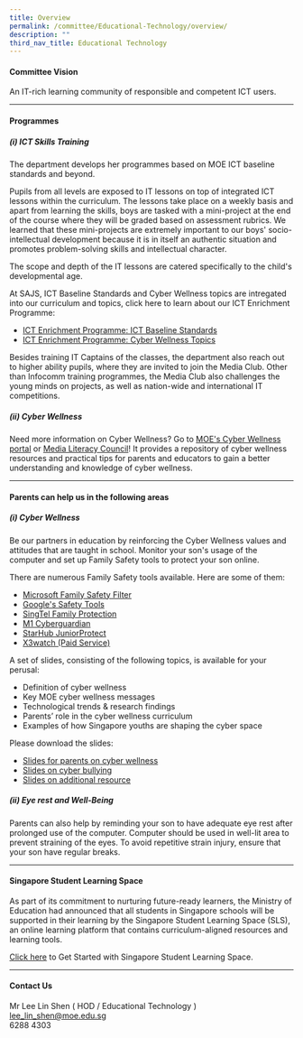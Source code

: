 ```yaml
---
title: Overview
permalink: /committee/Educational-Technology/overview/
description: ""
third_nav_title: Educational Technology
---
```

#### Committee Vision

An IT-rich learning community of responsible and competent ICT users.

* * *

#### Programmes

##### (i) ICT Skills Training

The department develops her programmes based on MOE ICT baseline standards and beyond.

Pupils from all levels are exposed to IT lessons on top of integrated ICT lessons within the curriculum. The lessons take place on a weekly basis and apart from learning the skills, boys are tasked with a mini-project at the end of the course where they will be graded based on assessment rubrics. We learned that these mini-projects are extremely important to our boys' socio-intellectual development because it is in itself an authentic situation and promotes problem-solving skills and intellectual character.

The scope and depth of the IT lessons are catered specifically to the child's developmental age.

At SAJS, ICT Baseline Standards and Cyber Wellness topics are intregated into our curriculum and topics, click here to learn about our ICT Enrichment Programme:

*   [ICT Enrichment Programme: ICT Baseline Standards](https://www.saintandrewsjunior.moe.edu.sg/department/committee/educational-technology/ict-baseline-standards) 
*   [ICT Enrichment Programme: Cyber Wellness Topics](https://www.saintandrewsjunior.moe.edu.sg/department/committee/educational-technology/cyber-wellness-topics) 

Besides training IT Captains of the classes, the department also reach out to higher ability pupils, where they are invited to join the Media Club. Other than Infocomm training programmes, the Media Club also challenges the young minds on projects, as well as nation-wide and international IT competitions.

##### (ii) Cyber Wellness

Need more information on Cyber Wellness? Go to [MOE's Cyber Wellness portal](https://www.moe.gov.sg/education-in-sg/our-programmes/cyber-wellness) or [Media Literacy Council](https://www.betterinternet.sg/)! It provides a repository of cyber wellness resources and practical tips for parents and educators to gain a better understanding and knowledge of cyber wellness.

* * *

#### Parents can help us in the following areas

##### (i) Cyber Wellness

Be our partners in education by reinforcing the Cyber Wellness values and attitudes that are taught in school. Monitor your son's usage of the computer and set up Family Safety tools to protect your son online.

There are numerous Family Safety tools available. Here are some of them:

*   [Microsoft Family Safety Filter](https://account.microsoft.com/family/about)
*   [Google's Safety Tools](https://safety.google/)
*   [SingTel Family Protection](https://www.singtel.com/personal/products-services/broadband/add-ons)
*   [M1 Cyberguardian](https://www.m1.com.sg/digital-services/security/cyber-guardian)
*   [StarHub JuniorProtect](https://www.starhub.com/personal/mobile/mobile-phones-plans/value-added-services/junior-protect.html)
*   [X3watch (Paid Service)](https://x3watch.com/) 

A set of slides, consisting of the following topics, is available for your perusal:

*   Definition of cyber wellness 
*   Key MOE cyber wellness messages 
*   Technological trends & research findings 
*   Parents’ role in the cyber wellness curriculum 
*   Examples of how Singapore youths are shaping the cyber space 

Please download the slides:

*   [Slides for parents on cyber wellness](/files/cyberwellness.pdf)
*   [Slides on cyber bullying](/files/cyberbullying.pdf)
*   [Slides on additional resource](/files/usefulresource.pdf)

##### (ii) Eye rest and Well-Being

Parents can also help by reminding your son to have adequate eye rest after prolonged use of the computer. Computer should be used in well-lit area to prevent straining of the eyes. To avoid repetitive strain injury, ensure that your son have regular breaks.

* * *

#### Singapore Student Learning Space

As part of its commitment to nurturing future-ready learners, the Ministry of Education had announced that all students in Singapore schools will be supported in their learning by the Singapore Student Learning Space (SLS), an online learning platform that contains curriculum-aligned resources and learning tools.   
  
[Click here](https://staging.dnfzur975cvj1.amplifyapp.com/general-information/student-learning-space/) to Get Started with Singapore Student Learning Space.  

* * *

#### Contact Us

Mr Lee Lin Shen ( HOD / Educational Technology )
<br>lee_lin_shen@moe.edu.sg
<br>6288 4303